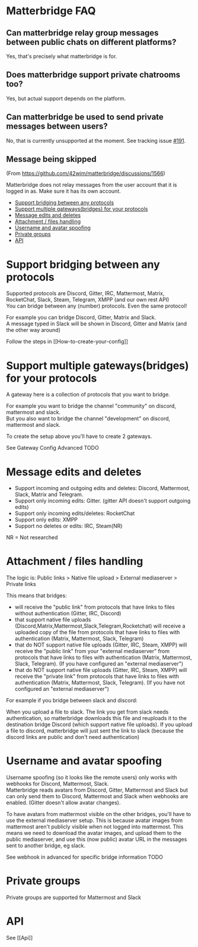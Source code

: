 # Matterbridge FAQ

## Can matterbridge relay group messages between public chats on different platforms?

Yes, that's precisely what matterbridge is for.

## Does matterbridge support private chatrooms too?

Yes, but actual support depends on the platform.

## Can matterbridge be used to send private messages between users?

No, that is currently unsupported at the moment. See tracking issue [#191](https://github.com/42wim/matterbridge/issues/191).

## Message being skipped

(From https://github.com/42wim/matterbridge/discussions/1566)

Matterbridge does not relay messages from the user account that it is logged in as. Make sure it has its own account.


   * [Support bridging between any protocols](#support-bridging-between-any-protocols)
   * [Support multiple gateways(bridges) for your protocols](#support-multiple-gatewaysbridges-for-your-protocols)
   * [Message edits and deletes](#message-edits-and-deletes)
   * [Attachment / files handling](#attachment--files-handling)
   * [Username and avatar spoofing](#username-and-avatar-spoofing)
   * [Private groups](#private-groups)
   * [API](#api)

# Support bridging between any protocols
Supported protocols are Discord, Gitter, IRC, Mattermost, Matrix, RocketChat, Slack, Steam, Telegram, XMPP (and our own rest API)   
You can bridge between any (number) protocols. Even the same protocol!

For example you can bridge Discord, Gitter, Matrix and Slack.    
A message typed in Slack will be shown in Discord, Gitter and Matrix (and the other way around)

Follow the steps in [[How-to-create-your-config]]

# Support multiple gateways(bridges) for your protocols
A gateway here is a collection of protocols that you want to bridge.

For example you want to bridge the channel "community" on discord, mattermost and slack.    
But you also want to bridge the channel "development" on discord, mattermost and slack.   

To create the setup above you'll have to create 2 gateways.

See Gateway Config Advanced TODO
# Message edits and deletes
* Support incoming and outgoing edits and deletes: Discord, Mattermost, Slack, Matrix and Telegram.
* Support only incoming edits: Gitter. (gitter API doesn't support outgoing edits)
* Support only incoming edits/deletes: RocketChat
* Support only edits: XMPP
* Support no deletes or edits: IRC, Steam(NR)

NR = Not researched

# Attachment / files handling
The logic is: Public links > Native file upload > External mediaserver > Private links

This means that bridges:
- will receive the "public link" from protocols that have links to files without authentication (Gitter, IRC, Discord)
- that support native file uploads (Discord,Matrix,Mattermost,Slack,Telegram,Rocketchat) will receive a uploaded copy of the file from protocols that have links to files with authentication (Matrix, Mattermost, Slack, Telegram)
- that do NOT support native file uploads (Gitter, IRC, Steam, XMPP) will receive the "public link" from your "external mediaserver" from protocols that have links to files with authentication (Matrix, Mattermost, Slack, Telegram). (If you have configured an "external mediaserver")
- that do NOT support native file uploads (Gitter, IRC, Steam, XMPP) will receive the "private link" from protocols that have links to files with authentication (Matrix, Mattermost, Slack, Telegram). (If you have not configured an "external mediaserver")


For example if you bridge between slack and discord:   
  
When you upload a file to slack. The link you get from slack needs authentication, so matterbridge downloads this file and reuploads it to the destination bridge Discord (which support native file uploads). If you upload a file to discord, matterbridge will just sent the link to slack (because the discord links are public and don't need authentication)

# Username and avatar spoofing
Username spoofing (so it looks like the remote users) only works with webhooks for Discord, Mattermost, Slack.   
Matterbridge reads avatars from Discord, Gitter, Mattermost and Slack but can only send them to Discord, Mattermost and Slack when webhooks are enabled. (Gitter doesn't allow avatar changes). 

To have avatars from mattermost visible on the other bridges, you'll have to use the external mediaserver setup. This is because avatar images from mattermost aren't publicly visible when not logged into mattermost. This means we need to download the avatar images, and upload them to the public mediaserver, and use this (now public) avatar URL in the messages sent to another bridge, eg slack.

See webhook in advanced for specific bridge information TODO

# Private groups
Private groups are supported for Mattermost and Slack

# API
See [[Api]]

